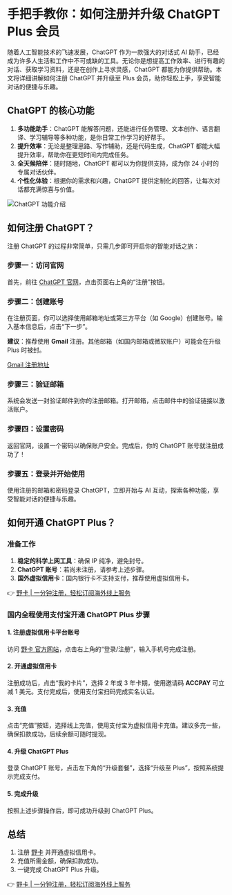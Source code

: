 # 手把手教你：如何注册并升级 ChatGPT Plus 会员

随着人工智能技术的飞速发展，ChatGPT 作为一款强大的对话式 AI 助手，已经成为许多人生活和工作中不可或缺的工具。无论你是想提高工作效率、进行有趣的对话、获取学习资料，还是在创作上寻求灵感，ChatGPT 都能为你提供帮助。本文将详细讲解如何注册 ChatGPT 并升级至 Plus 会员，助你轻松上手，享受智能对话的便捷与乐趣。

## ChatGPT 的核心功能

1. **多功能助手**：ChatGPT 能解答问题，还能进行任务管理、文本创作、语言翻译、学习辅导等多种功能，是你日常工作学习的好帮手。
2. **提升效率**：无论是整理思路、写作辅助，还是代码生成，ChatGPT 都能大幅提升效率，帮助你在更短时间内完成任务。
3. **全天候陪伴**：随时随地，ChatGPT 都可以为你提供支持，成为你 24 小时的专属对话伙伴。
4. **个性化体验**：根据你的需求和兴趣，ChatGPT 提供定制化的回答，让每次对话都充满惊喜与价值。

![ChatGPT 功能介绍](https://bbtdd.com/wp-content/uploads/img/0597306408815.webp)

## 如何注册 ChatGPT？

注册 ChatGPT 的过程非常简单，只需几步即可开启你的智能对话之旅：

### 步骤一：访问官网
首先，前往 [ChatGPT 官网](https://chatgpt.com)，点击页面右上角的“注册”按钮。

### 步骤二：创建账号
在注册页面，你可以选择使用邮箱地址或第三方平台（如 Google）创建账号。输入基本信息后，点击“下一步”。

**建议**：推荐使用 **Gmail** 注册。其他邮箱（如国内邮箱或微软账户）可能会在升级 Plus 时被封。

[Gmail 注册地址](https://accounts.google.com/)

### 步骤三：验证邮箱
系统会发送一封验证邮件到你的注册邮箱。打开邮箱，点击邮件中的验证链接以激活账户。

### 步骤四：设置密码
返回官网，设置一个密码以确保账户安全。完成后，你的 ChatGPT 账号就注册成功了！

### 步骤五：登录并开始使用
使用注册的邮箱和密码登录 ChatGPT，立即开始与 AI 互动，探索各种功能，享受智能对话的便捷与乐趣。

## 如何开通 ChatGPT Plus？

### 准备工作
1. **稳定的科学上网工具**：确保 IP 纯净，避免封号。
2. **ChatGPT 账号**：若尚未注册，请参考上述步骤。
3. **国外虚拟信用卡**：国内银行卡不支持支付，推荐使用虚拟信用卡。

👉 [野卡 | 一分钟注册，轻松订阅海外线上服务](https://bbtdd.com/yeka)

### 国内全程使用支付宝开通 ChatGPT Plus 步骤

#### 1. 注册虚拟信用卡平台账号
访问 [野卡 官方网站](https://bbtdd.com/yeka)，点击右上角的“登录/注册”，输入手机号完成注册。

#### 2. 开通虚拟信用卡
注册成功后，点击“我的卡片”，选择 2 年或 3 年卡期，使用邀请码 **ACCPAY** 可立减 1 美元。支付完成后，使用支付宝扫码完成实名认证。

#### 3. 充值
点击“充值”按钮，选择线上充值，使用支付宝为虚拟信用卡充值。建议多充一些，确保扣款成功，后续余额可随时提现。

#### 4. 升级 ChatGPT Plus
登录 ChatGPT 账号，点击左下角的“升级套餐”，选择“升级至 Plus”，按照系统提示完成支付。

#### 5. 完成升级
按照上述步骤操作后，即可成功升级到 ChatGPT Plus。

## 总结
1. 注册 [野卡](https://bbtdd.com/yeka) 并开通虚拟信用卡。
2. 充值所需金额，确保扣款成功。
3. 一键完成 ChatGPT Plus 升级。

👉 [野卡 | 一分钟注册，轻松订阅海外线上服务](https://bbtdd.com/yeka)